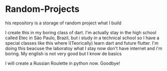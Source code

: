 # Random-Projects
his repository is a storage of random project what I build

I create this in my boring class of dart. I'm actually stay in the high school called Etec in São Paulo, Brazil, but i study in a technical school so I have a special classes like this where I(Teorically) learn dart and future flutter. I'm doing this beacuse the laboratoy what I stay now don't have internet and i'm boring.
My english is not very good but I know de basics

I will create a Russian Roulette in python now. Goodbye!
